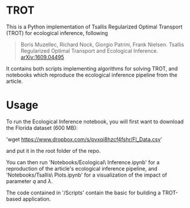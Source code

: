 # TROT

This is a Python implementation of Tsallis Regularized Optimal Transport (TROT) for ecological inference, following

> Boris Muzellec, Richard Nock, Giorgio Patrini, Frank Nielsen. Tsallis Regularized Optimal Transport and Ecological Inference.  	[arXiv:1609.04495](https://arxiv.org/pdf/1609.04495v1.pdf)

It contains both scripts implementing algorithms for solving TROT, and notebooks which reproduce the ecological inference pipeline from the article.


# Usage

To run the Ecological Inference notebook, you will first want to download the Florida dataset (600 MB):

'wget https://www.dropbox.com/s/pvxqi8hzcf4fshr/Fl_Data.csv'

and put it in the root folder of the repo. 

You can then run 'Notebooks/Ecological\ Inference.ipynb' for a reproduction of the article's ecological inference pipeline, and 'Notebooks/Tsallis\ Plots.ipynb' for a visualization of the impact of parameter $q$ and $\lambda$.

The code contained in '/Scripts' contain the basic for building a TROT-based application.

